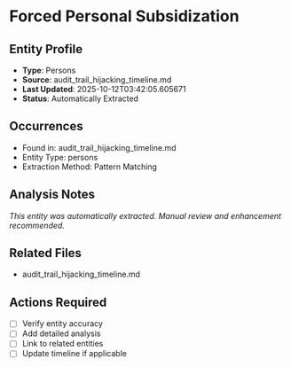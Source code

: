 # Forced Personal Subsidization

## Entity Profile
- **Type**: Persons
- **Source**: audit_trail_hijacking_timeline.md
- **Last Updated**: 2025-10-12T03:42:05.605671
- **Status**: Automatically Extracted

## Occurrences
- Found in: audit_trail_hijacking_timeline.md
- Entity Type: persons
- Extraction Method: Pattern Matching

## Analysis Notes
*This entity was automatically extracted. Manual review and enhancement recommended.*

## Related Files
- audit_trail_hijacking_timeline.md

## Actions Required
- [ ] Verify entity accuracy
- [ ] Add detailed analysis
- [ ] Link to related entities
- [ ] Update timeline if applicable
